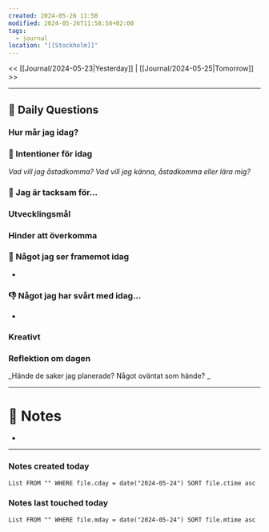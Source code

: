 ```yaml
---
created: 2024-05-26 11:58
modified: 2024-05-26T11:58:58+02:00
tags:
  - journal
location: "[[Stockholm]]"
---
```


<< [[Journal/2024-05-23|Yesterday]] | [[Journal/2024-05-25|Tomorrow]] >>

---
## 📅 Daily Questions
### Hur mår jag idag?

### 🚀  Intentioner för idag
_Vad vill jag åstadkomma? Vad vill jag känna, åstadkomma eller lära mig?_

### 🙏 Jag är tacksam för...

### Utvecklingsmål

### Hinder att överkomma

### 🙌 Något jag ser framemot idag
- 

### 👎 Något jag har svårt med idag...
- 

### Kreativt

### Reflektion om dagen
_Hände de saker jag planerade? Något oväntat som hände? _

---
# 📝 Notes
- 
---
### Notes created today
```dataview
List FROM "" WHERE file.cday = date("2024-05-24") SORT file.ctime asc
```
### Notes last touched today
```dataview
List FROM "" WHERE file.mday = date("2024-05-24") SORT file.mtime asc
```